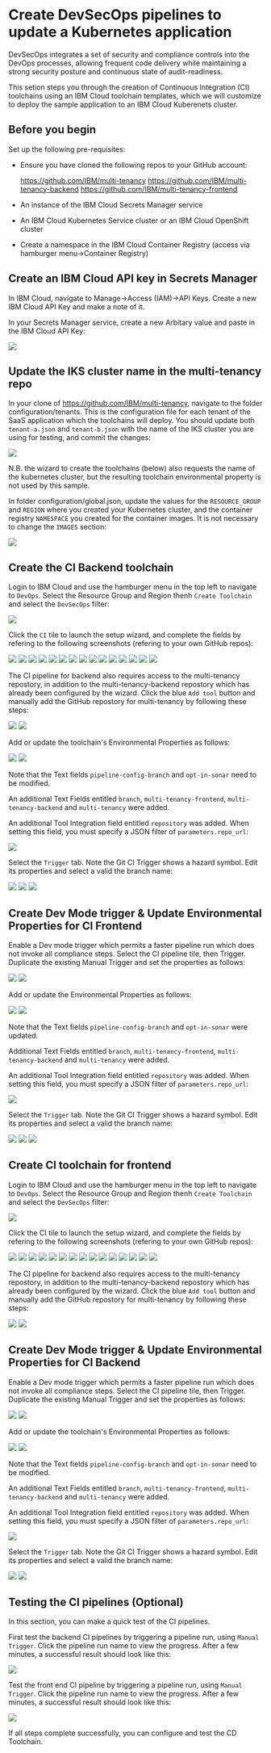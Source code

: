 # Create DevSecOps pipelines to update a Kubernetes application 

DevSecOps integrates a set of security and compliance controls into the DevOps processes, allowing frequent code delivery while maintaining a strong security posture and continuous state of audit-readiness.

This setion steps you through the creation of Continuous Integration (CI) toolchains using an IBM Cloud toolchain templates, which we will customize to deploy the sample application to an IBM Cloud Kuberenets cluster.

## Before you begin

Set up the following pre-requisites:

- Ensure you have cloned the following repos to your GitHub account:

    https://github.com/IBM/multi-tenancy
    https://github.com/IBM/multi-tenancy-backend
    https://github.com/IBM/multi-tenancy-frontend

- An instance of the IBM Cloud Secrets Manager service
- An IBM Cloud Kubernetes Service cluster or an IBM Cloud OpenShift cluster
- Create a namespace in the IBM Cloud Container Registry (access via hamburger menu->Container Registry)


## Create an IBM Cloud API key in Secrets Manager

In IBM Cloud, navigate to Manage->Access (IAM)->API Keys.  Create a new IBM Cloud API Key and make a note of it.

In your Secrets Manager service, create a new Arbitary value and paste in the IBM Cloud API Key:

![](/documentation/images/cicd-k8s/CI-Backend/3.png)


## Update the IKS cluster name in the multi-tenancy repo

In your clone of https://github.com/IBM/multi-tenancy, navigate to the folder configuration/tenants.  This is the configuration file for each tenant of the SaaS application which the toolchains will deploy.  You should update both `tenant-a.json` and `tenant-b.json` with the name of the IKS cluster you are using for testing, and commit the changes:

![](/documentation/images/cicd-k8s/CI-Backend/3a.png)

N.B. the wizard to create the toolchains (below) also requests the name of the kubernetes cluster, but the resulting toolchain environmental property is not used by this sample.

In folder configuration/global.json, update the values for the `RESOURCE_GROUP` and `REGION` where you created your Kubernetes cluster, and the container registry `NAMESPACE` you created for the container images.  It is not necessary to change the `IMAGES` section:

![](/documentation/images/cicd-k8s/CI-Backend/3b.png)


## Create the CI Backend toolchain

Login to IBM Cloud and use the hamburger menu in the top left to navigate to `DevOps`.  Select the Resource Group and Region thenh `Create Toolchain` and select the `DevSecOps` filter:

![](/documentation/images/cicd-k8s/CI-Backend/4.png)

Click the `CI` tile to launch the setup wizard, and complete the fields by refering to the following screenshots (refering to your own GitHub repos):

![](/documentation/images/cicd-k8s/CI-Backend/5.png)
![](/documentation/images/cicd-k8s/CI-Backend/6.png)
![](/documentation/images/cicd-k8s/CI-Backend/7.png)
![](/documentation/images/cicd-k8s/CI-Backend/8.png)
![](/documentation/images/cicd-k8s/CI-Backend/9.png)
![](/documentation/images/cicd-k8s/CI-Backend/10.png)
![](/documentation/images/cicd-k8s/CI-Backend/11.png)
![](/documentation/images/cicd-k8s/CI-Backend/12.png)
![](/documentation/images/cicd-k8s/CI-Backend/13.png)
![](/documentation/images/cicd-k8s/CI-Backend/14.png)
![](/documentation/images/cicd-k8s/CI-Backend/15.png)
![](/documentation/images/cicd-k8s/CI-Backend/16.png)
![](/documentation/images/cicd-k8s/CI-Backend/17.png)
![](/documentation/images/cicd-k8s/CI-Backend/18.png)
![](/documentation/images/cicd-k8s/CI-Backend/19.png)


The CI pipeline for backend also requires access to the multi-tenancy repostory, in addition to the multi-tenancy-backend repostory which has already been configured by the wizard.  Click the blue `Add tool` button and manually add the GitHub repostory for multi-tenancy by following these steps:

![](/documentation/images/cicd-k8s/CI-Backend/19a.png)
![](/documentation/images/cicd-k8s/CI-Backend/19b.png)

Add or update the toolchain's Environmental Properties as follows:

![](/documentation/images/cicd-k8s/CI-Backend/20.png)
![](/documentation/images/cicd-k8s/CI-Backend/21.png)

Note that the Text fields `pipeline-config-branch` and `opt-in-sonar` need to be modified.

An additional Text Fields entitled `branch`, `multi-tenancy-frontend`, `multi-tenancy-backend` and `multi-tenancy` were added.

An additional Tool Integration field entitled `repository` was added.  When setting this field, you must specify a JSON filter of `parameters.repo_url`:

![](/documentation/images/cicd-k8s/CI-Backend/21a.png)

Select the `Trigger` tab.  Note the Git CI Trigger shows a hazard symbol.  Edit its properties and select a valid the branch name:

![](/documentation/images/cicd-k8s/CI-Backend/22.png)
![](/documentation/images/cicd-k8s/CI-Backend/23.png)
![](/documentation/images/cicd-k8s/CI-Backend/24.png)

## Create Dev Mode trigger & Update Environmental Properties for CI Frontend

Enable a Dev mode trigger which permits a faster pipeline run which does not invoke all compliance steps.  Select the CI pipeline tile, then Trigger.  Duplicate the existing Manual Trigger and set the properties as follows:

![](/documentation/images/cicd-k8s/CI-Backend/25.png)
![](/documentation/images/cicd-k8s/CI-Backend/26.png)

Add or update the Environmental Properties as follows:

![](/documentation/images/cicd-k8s/CI-Frontend/.png)
![](/documentation/images/cicd-k8s/CI-Frontend/.png)

Note that the Text fields `pipeline-config-branch` and `opt-in-sonar` were updated.

Additional Text Fields entitled `branch`, `multi-tenancy-frontend`, `multi-tenancy-backend` and `multi-tenancy` were added.

An additional Tool Integration field entitled `repository` was added.  When setting this field, you must specify a JSON filter of `parameters.repo_url`:

![](/documentation/images/cicd-k8s/CI-Frontend/.png)

Select the `Trigger` tab.  Note the Git CI Trigger shows a hazard symbol.  Edit its properties and select a valid the branch name:

![](/documentation/images/cicd-k8s/CI-Frontend/22.png)
![](/documentation/images/cicd-k8s/CI-Frontend/23.png)
![](/documentation/images/cicd-k8s/CI-Frontend/24.png)



## Create CI toolchain for frontend

Login to IBM Cloud and use the hamburger menu in the top left to navigate to `DevOps`.  Select the Resource Group and Region thenh `Create Toolchain` and select the `DevSecOps` filter:

![](/documentation/images/cicd-k8s/CI-Backend/4.png)

Click the CI tile to launch the setup wizard, and complete the fields by refering to the following screenshots (refering to your own GitHub repos):

![](/documentation/images/cicd-k8s/CI-Frontend/1.png)
![](/documentation/images/cicd-k8s/CI-Frontend/2.png)
![](/documentation/images/cicd-k8s/CI-Frontend/3.png)
![](/documentation/images/cicd-k8s/CI-Frontend/4.png)
![](/documentation/images/cicd-k8s/CI-Frontend/5.png)
![](/documentation/images/cicd-k8s/CI-Frontend/6.png)
![](/documentation/images/cicd-k8s/CI-Frontend/7.png)
![](/documentation/images/cicd-k8s/CI-Frontend/8.png)
![](/documentation/images/cicd-k8s/CI-Frontend/9.png)
![](/documentation/images/cicd-k8s/CI-Frontend/10.png)
![](/documentation/images/cicd-k8s/CI-Frontend/11.png)
![](/documentation/images/cicd-k8s/CI-Frontend/12.png)
![](/documentation/images/cicd-k8s/CI-Frontend/13.png)
![](/documentation/images/cicd-k8s/CI-Frontend/14.png)
![](/documentation/images/cicd-k8s/CI-Frontend/15.png)

The CI pipeline for backend also requires access to the multi-tenancy repostory, in addition to the multi-tenancy-backend repostory which has already been configured by the wizard.  Click the blue `Add tool` button and manually add the GitHub repostory for multi-tenancy by following these steps:

![](/documentation/images/cicd-k8s/CI-Frontend/15a.png)
![](/documentation/images/cicd-k8s/CI-Frontend/15b.png)

## Create Dev Mode trigger & Update Environmental Properties for CI Backend

Enable a Dev mode trigger which permits a faster pipeline run which does not invoke all compliance steps.  Select the CI pipeline tile, then Trigger.  Duplicate the existing Manual Trigger and set the properties as follows:

![](/documentation/images/cicd-k8s/CI-Frontend/20.png)
![](/documentation/images/cicd-k8s/CI-Frontend/21.png)


Add or update the toolchain's Environmental Properties as follows:

![](/documentation/images/cicd-k8s/CI-Frontend/16.png)
![](/documentation/images/cicd-k8s/CI-Frontend/17.png)

Note that the Text fields `pipeline-config-branch` and `opt-in-sonar` need to be modified.

An additional Text Fields entitled `branch`, `multi-tenancy-frontend`, `multi-tenancy-backend` and `multi-tenancy` were added.

An additional Tool Integration field entitled `repository` was added.  When setting this field, you must specify a JSON filter of `parameters.repo_url`:

![](/documentation/images/cicd-k8s/CI-Frontend/17a.png)

Select the `Trigger` tab.  Note the Git CI Trigger shows a hazard symbol.  Edit its properties and select a valid the branch name:

![](/documentation/images/cicd-k8s/CI-Frontend/18.png)
![](/documentation/images/cicd-k8s/CI-Frontend/19.png)


## Testing the CI pipelines (Optional)

In this section, you can make a quick test of the CI pipelines.

First test the backend CI pipelines by triggering a pipeline run, using `Manual Trigger`.  Click the pipeline run name to view the progress.  After a few minutes, a successful result should look like this:

![](/documentation/images/cicd-k8s/CI-Backend/27.png)

Test the front end CI pipeline by triggering a pipeline run, using `Manual Trigger`.  Click the pipeline run name to view the progress.  After a few minutes, a successful result should look like this:

![](/documentation/images/cicd-k8s/CI-Frontend/22.png)

If all steps complete successfully, you can configure and test the CD Toolchain.

